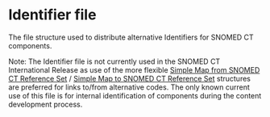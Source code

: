# Identifier file

The file structure used to distribute alternative Identifiers for SNOMED CT components.

Note: The Identifier file is not currently used in the SNOMED CT International Release as use of the more flexible [Simple Map from SNOMED CT Reference Set](../../../5-reference-set-release-files-specification/5.2-reference-set-types/5.2.3-map-reference-sets/5.2.3.1-simple-map-from-snomed-ct-reference-set.md) / [Simple Map to SNOMED CT Reference Set](<../../../5 reference-set-release-files-specification/5.2 reference-set-types/5.2.3 map-reference-sets/5.2.3.2-simple-map-to-snomed-ct-reference-set.md>) structures are preferred for links to/from alternative codes. The only known current use of this file is for internal identification of components during the content development process.
